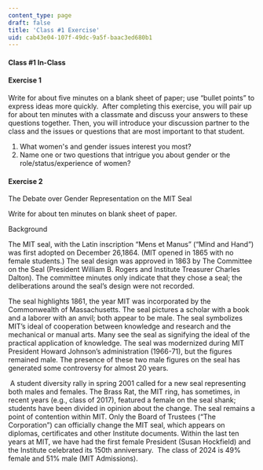 ```yaml
---
content_type: page
draft: false
title: 'Class #1 Exercise'
uid: cab43e04-107f-49dc-9a5f-baac3ed680b1
---
```

#### Class #1 In-Class 

#### Exercise 1

Write for about five minutes on a blank sheet of paper; use “bullet points” to express ideas more quickly.  After completing this exercise, you will pair up for about ten minutes with a classmate and discuss your answers to these questions together. Then, you will introduce your discussion partner to the class and the issues or questions that are most important to that student.

1. What women's and gender issues interest you most?
2. Name one or two questions that intrigue you about gender or the role/status/experience of women?

#### Exercise 2

The Debate over Gender Representation on the MIT Seal

Write for about ten minutes on blank sheet of paper. 

Background 

The MIT seal, with the Latin inscription “Mens et Manus” (“Mind and Hand”) was first adopted on December 26,1864. (MIT opened in 1865 with no female students.) The seal design was approved in 1863 by The Committee on the Seal (President William B. Rogers and Institute Treasurer Charles Dalton). The committee minutes only indicate that they chose a seal; the deliberations around the seal’s design were not recorded.

The seal highlights 1861, the year MIT was incorporated by the Commonwealth of Massachusetts. The seal pictures a scholar with a book and a laborer with an anvil; both appear to be male. The seal symbolizes MIT’s ideal of cooperation between knowledge and research and the mechanical or manual arts. Many see the seal as signifying the ideal of the practical application of knowledge. The seal was modernized during MIT President Howard Johnson’s administration (1966-71), but the figures remained male. The presence of these two male figures on the seal has generated some controversy for almost 20 years.

 A student diversity rally in spring 2001 called for a new seal representing both males and females. The Brass Rat, the MIT ring, has sometimes, in recent years (e.g., class of 2017), featured a female on the seal shank; students have been divided in opinion about the change. The seal remains a point of contention within MIT. Only the Board of Trustees (“The Corporation”) can officially change the MIT seal, which appears on diplomas, certificates and other Institute documents. Within the last ten years at MIT, we have had the first female President (Susan Hockfield) and the Institute celebrated its 150th anniversary.  The class of 2024 is 49% female and 51% male (MIT Admissions).